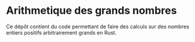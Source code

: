# Arithmetique des grands nombres

Ce dépôt contient du code permettant de faire des calculs sur des nombres entiers positifs arbitrairement grands en Rust.
